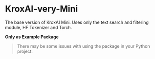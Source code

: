 # KroxAI-very-Mini
The base version of KroxAI Mini. Uses only the text search and filtering module, HF Tokenizer and Torch.
   

**Only as Example Package**

>  There may be some issues with using the package in your Python project.
